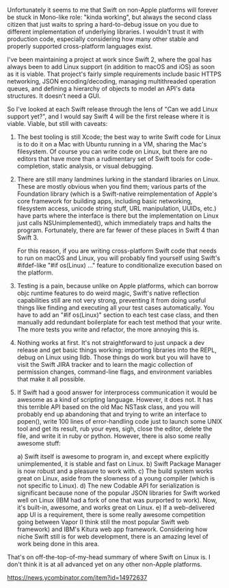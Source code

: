 Unfortunately it seems to me that Swift on non-Apple platforms will forever be stuck in Mono-like role: "kinda working", but always the second class citizen that just waits to spring a hard-to-debug issue on you due to different implementation of underlying libraries. I wouldn't trust it with production code, especially considering how many other stable and properly supported cross-platform languages exist.

I've been maintaining a project at work since Swift 2, where the goal has always been to add Linux support (in addition to macOS and iOS) as soon as it is viable. That project's fairly simple requirements include basic HTTPS networking, JSON encoding/decoding, managing multithreaded operation queues, and defining a hierarchy of objects to model an API's data structures. It doesn't need a GUI.

So I've looked at each Swift release through the lens of "Can we add Linux support yet?", and I would say Swift 4 will be the first release where it is viable. Viable, but still with caveats:

1. The best tooling is still Xcode; the best way to write Swift code for Linux is to do it on a Mac with Ubuntu running in a VM, sharing the Mac's filesystem. Of course you can write code on Linux, but there are no editors that have more than a rudimentary set of Swift tools for code-completion, static analysis, or visual debugging.
2. There are still many landmines lurking in the standard libraries on Linux. These are mostly obvious when you find them; various parts of the Foundation library (which is a Swift-native reimplementation of Apple's core framework for building apps, including basic networking, filesystem access, unicode string stuff, URL manipulation, UUIDs, etc.) have parts where the interface is there but the implementation on Linux just calls NSUnimplemented(), which immediately traps and halts the program. Fortunately, there are far fewer of these places in Swift 4 than Swift 3.

    For this reason, if you are writing cross-platform Swift code that needs to run on macOS and Linux, you will probably find yourself using Swift's #ifdef-like "#if os(Linux) ..." feature to conditionalize execution based on the platform.
3. Testing is a pain, because unlike on Apple platforms, which can borrow objc runtime features to do weird magic, Swift's native reflection capabilities still are not very strong, preventing it from doing useful things like finding and executing all your test cases automatically. You have to add an "#if os(Linux)" section to each test case class, and then manually add redundant boilerplate for each test method that your write. The more tests you write and refactor, the more annoying this is.
4. Nothing works at first. It's not straightforward to just unpack a dev release and get basic things working: importing libraries into the REPL, debug on Linux using lldb. Those things do work but you will have to visit the Swift JIRA tracker and to learn the magic collection of permission changes, command-line flags, and environment variables that make it all possible.
5. If Swift had a good answer for interprocess communication it would be awesome as a kind of scripting language. However, it does not. It has this terrible API based on the old Mac NSTask class, and you will probably end up abandoning that and trying to write an interface to popen(), write 100 lines of error-handling code just to launch some UNIX tool and get its result, rub your eyes, sigh, close the editor, delete the file, and write it in ruby or python.
However, there is also some really awesome stuff:

    a) Swift itself is awesome to program in, and except where explicitly unimplemented, it is stable and fast on Linux.
    b) Swift Package Manager is now robust and a pleasure to work with.
    c) The build system works great on Linux, aside from the slowness of a young compiler (which is not specific to Linux).
    d) The new Codable API for serialization is significant because none of the popular JSON libraries for Swift worked well on Linux (IBM had a fork of one that was purported to work). Now, it's built-in, awesome, and works great on Linux.
    e) If a web-delivered app UI is a requirement, there is some really awesome competition going between Vapor (I think still the most popular Swift web framework) and IBM's Kitura web app framework. Considering how niche Swift still is for web development, there is an amazing level of work being done in this area.

That's on off-the-top-of-my-head summary of where Swift on Linux is. I don't think it is at all advanced yet on any other non-Apple platforms.

https://news.ycombinator.com/item?id=14972637
